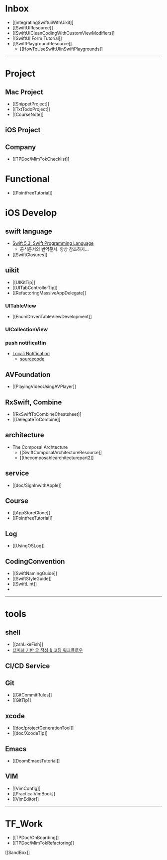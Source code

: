 # Inbox

- [[integratingSwiftuiWithUikit]]
- [[SwiftUIResource]]
- [[SwiftUICleanCodingWithCustomViewModifiers]]
- [[SwiftUI Form Tutorial]]
- [[SwiftPlaygroundResource]]
	- [[HowToUseSwiftUIinSwiftPlaygrounds]]

----
# Project
## Mac Project
- [[SnippetProject]]
- [[TxtTodoProject]]
- [[CourseNote]]
## iOS Project
## Company
- [[TPDoc/MimTokChecklist]]


# Functional 
-  [[PointfreeTutorial]] 

# iOS Develop

## swift language
- [Swift 5.3: Swift Programming Language](http://xho95.github.io/swift/programming/language/grammar/2017/02/28/The-Swift-Programming-Language.html?fbclid=IwAR1npQs4_mz15eHOsDTM7lJq_pH6MijLmW_5vnn6RVqWCig6vy_qrzENoLU)
	- 공식문서의 번역문서. 항상 참조하자... 
- [[SwiftClosures]]
## uikit
- [[UIKitTip]]
- [[UITabControllerTip]]
- [[RefactoringMassiveAppDelegate]]

### UITableView 
 - [[EnumDrivenTableViewDevelopment]]

### UICollectionView

### push notificattin 
- [Locali Notification](https://medium.com/quick-code/local-notifications-with-swift-4-b32e7ad93c2)
	- [sourcecode](https://github.com/fakiho/LocalNotification)

## AVFoundation
- [[PlayingVideoUsingAVPlayer]]

## RxSwift, Combine
- [[RxSwiftToCombineCheatsheet]]
- [[DelegateToCombine]]
## architecture
- The Composal Archtecture
	- [[SwiftComposalArchitectureResource]]
	- [[thecomposablearchitecturepart2]]

## service
- [[doc/SignInwithApple]]
## Course
- [[AppStoreClone]]
- [[PointfreeTutorial]]
## Log
- [[UsingOSLog]]

## CodingConvention
- [[SwiftNamingGuide]]
- [[SwiftStyleGuide]]
- [[SwiftLint]]
- 
----
# tools
## shell
- [[zshLikeFish]]
- [터미널 기반 글 작성 & 코딩 워크플로우](https://news.hada.io/topic?id=3357)
## CI/CD Service
## Git 
- [[GitCommitRules]]
- [[GitTip]]

## xcode
- [[doc/projectGenerationTool]] 
- [[doc/XcodeTip]]

## Emacs
- [[DoomEmacsTutorial]]
## VIM 
- [[VimConfig]]
- [[PracticalVimBook]]
- [[VimEditor]]
----
# TF_Work
- [[TPDoc/OnBoarding]]
- [[TPDoc/MimTokRefactoring]]


[[SandBox]]
